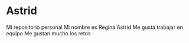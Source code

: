 # Astrid
Mi repositorio personal
Mi nombre es Regina Astrid 
Me gusta trabajar en equipo
Me gustan mucho los retos 
